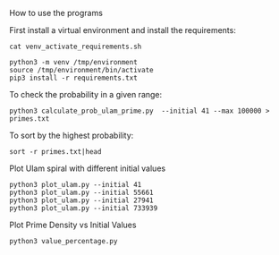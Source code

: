 
How to use the programs

First install a virtual environment and install the requirements:

```
cat venv_activate_requirements.sh 

python3 -m venv /tmp/environment    
source /tmp/environment/bin/activate
pip3 install -r requirements.txt
```

To check the probability in a given range:
```
python3 calculate_prob_ulam_prime.py  --initial 41 --max 100000 > primes.txt
```

To sort by the highest probability:
```
sort -r primes.txt|head 
```

Plot Ulam spiral with different initial values
```
python3 plot_ulam.py --initial 41
python3 plot_ulam.py --initial 55661 
python3 plot_ulam.py --initial 27941 
python3 plot_ulam.py --initial 733939
```
Plot Prime Density vs Initial Values
```
python3 value_percentage.py
```
